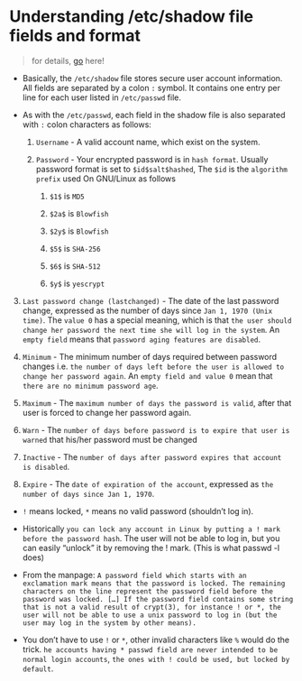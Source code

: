 # Understanding /etc/shadow file fields and format

> for details, [go](https://www.cyberciti.biz/faq/understanding-etcshadow-file/) here!

- Basically, the `/etc/shadow` file stores secure user account information. All fields are separated by a colon `:` symbol. It contains one entry per line for each user listed in `/etc/passwd` file.

- As with the `/etc/passwd`, each field in the shadow file is also separated with `:` colon characters as follows:

  1. `Username` - A valid account name, which exist on the system.

  2. `Password` - Your encrypted password is in `hash format`. Usually password format is set to `$id$salt$hashed`, The `$id` is the `algorithm prefix` used On GNU/Linux as follows

     1. `$1$` is `MD5`

     2. `$2a$` is `Blowfish`

     3. `$2y$` is `Blowfish`

     4. `$5$` is `SHA-256`

     5. `$6$` is `SHA-512`

     6. `$y$` is `yescrypt`

3. `Last password change (lastchanged)` - The date of the last password change, expressed as the number of days since `Jan 1, 1970 (Unix time)`. The `value 0` has a special meaning, which is that `the user should change her password the next time she will log in the system`. An `empty field` means that `password aging features are disabled`.

4. `Minimum` - The minimum number of days required between password changes i.e. `the number of days left before the user is allowed to change her password again`. An `empty field and value 0` mean that `there are no minimum password age`.

5. `Maximum` - The `maximum number of days the password is valid`, after that user is forced to change her password again.

6. `Warn` - The `number of days before password is to expire that user is warned` that his/her password must be changed

7. `Inactive` - The `number of days after password expires that account is disabled`.

8. `Expire` - The `date of expiration of the account`, expressed as `the number of days since Jan 1, 1970`.

- `!` means locked, `*` means no valid password (shouldn’t log in).

* Historically `you can lock any account in Linux by putting a ! mark before the password hash`. The user will not be able to log in, but you can easily “unlock” it by removing the ! mark. (This is what passwd -l does)

* From the manpage: `A password field which starts with an exclamation mark means that the password is locked. The remaining characters on the line represent the password field before the password was locked. […] If the password field contains some string that is not a valid result of crypt(3), for instance ! or *, the user will not be able to use a unix password to log in (but the user may log in the system by other means).`

* You don’t have to use `!` or `*`, other invalid characters like `%` would do the trick. `he accounts having * passwd field are never intended to be normal login accounts`, `the ones with ! could be used, but locked by default`.
